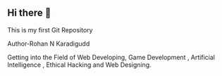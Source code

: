 ## Hi there 👋
This is my first Git Repository 

Author-Rohan N Karadigudd 

Getting into the Field of Web Developing, Game Development , Artificial Intelligence , Ethical Hacking and Web Designing.

